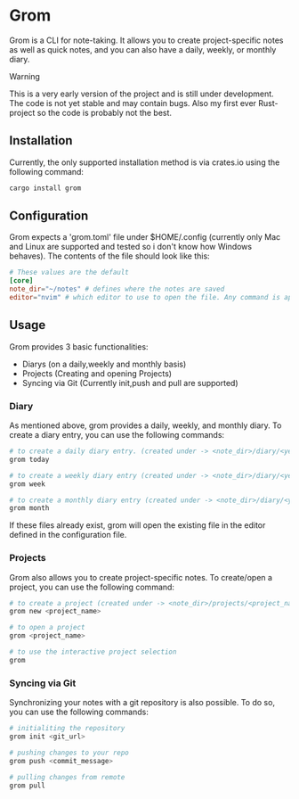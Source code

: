 # Grom
Grom is a CLI for note-taking. It allows you to create project-specific notes as well as quick notes, and you can also have a daily, weekly, or monthly diary.

> [!WARNING]
 This is a very early version of the project and is still under development. The code is not yet stable and may contain bugs. 
 Also my first ever Rust-project so the code is probably not the best.

## Installation
Currently, the only supported installation method is via crates.io using the following command:
```bash
cargo install grom
```
## Configuration
Grom expects a 'grom.toml' file under $HOME/.config (currently only Mac and Linux are supported and tested so i don't know how Windows behaves).
The contents of the file should look like this:
```toml
# These values are the default
[core]
note_dir="~/notes" # defines where the notes are saved
editor="nvim" # which editor to use to open the file. Any command is applicable (just use the actual command not an alias)
```
## Usage
Grom provides 3 basic functionalities:
* Diarys (on a daily,weekly and monthly basis)
* Projects (Creating and opening Projects)
* Syncing via Git (Currently init,push and pull are supported)

### Diary
As mentioned above, grom provides a daily, weekly, and monthly diary. To create a diary entry, you can use the following commands:
```bash
# to create a daily diary entry. (created under -> <note_dir>/diary/<year>/<month>/<iso_week>/dd-MM-YYYY.md)
grom today

# to create a weekly diary entry (created under -> <note_dir>/diary/<year>/<month>/<iso_week>/week.md)
grom week

# to create a monthly diary entry (created under -> <note_dir>/diary/<year>/<month>/month.md)
grom month
```
If these files already exist, grom will open the existing file in the editor defined in the configuration file.
### Projects
Grom also allows you to create project-specific notes. To create/open a project, you can use the following command:
```bash
# to create a project (created under -> <note_dir>/projects/<project_name>/start.md) 
grom new <project_name>

# to open a project
grom <project_name>

# to use the interactive project selection
grom
```
### Syncing via Git
Synchronizing your notes with a git repository is also possible. To do so, you can use the following commands:
```bash
# initialiting the repository
grom init <git_url>

# pushing changes to your repo
grom push <commit_message>

# pulling changes from remote
grom pull
```
